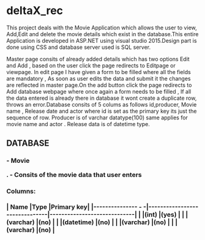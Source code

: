 # deltaX_rec
This project deals with the Movie Application which allows the user to view, Add,Edit and delete the movie details which exist in the database.This entire Application is developed in ASP.NET using visual studio 2015.Design part is done using CSS and database server used is SQL server.

 Master  page consits of already added details which has two options Edit and Add , based on the user click the page redirects to Editpage or viewpage. In edit page I have given a form to be filled where all the fields are mandatory , As soon as user edits the data and submit it the changes are reflected in master page.On the add button click the page redirects to Add database webpage where once again a form needs to be filled , If all the data entered is already there in database it wont create a duplicate row, throws an error.Database consits of 5 colums as follows id,producer, Movie name , Release date and actor where id is set as the primary key its just the sequence of row. Producer is of varchar datatype(100) same applies for movie name and actor . Release data is of datetime type. 
 
## DATABASE
### <table name> - Movie

<about the table>. - Consits of the movie data that user enters
#### Columns:

|       Name         |Type                           |Primary key|
|--------------- -  -|-------------------------------|-----------------------------|
|<id>                |(int)                          |(yes)                        |
|<MovieName>         |(varchar)                      |(no)                         |
|<Release date>      |(datetime)                     |(no)                         |
|<Producer>          |(varchar)                      |(no)                         |
|<Actor>             |(varchar)                      |(no)                         |
